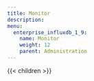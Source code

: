 ```yaml
---
title: Monitor
description: 
menu:
  enterprise_influxdb_1_9:
    name: Monitor
    weight: 12
    parent: Administration
---
```


{{< children >}}
